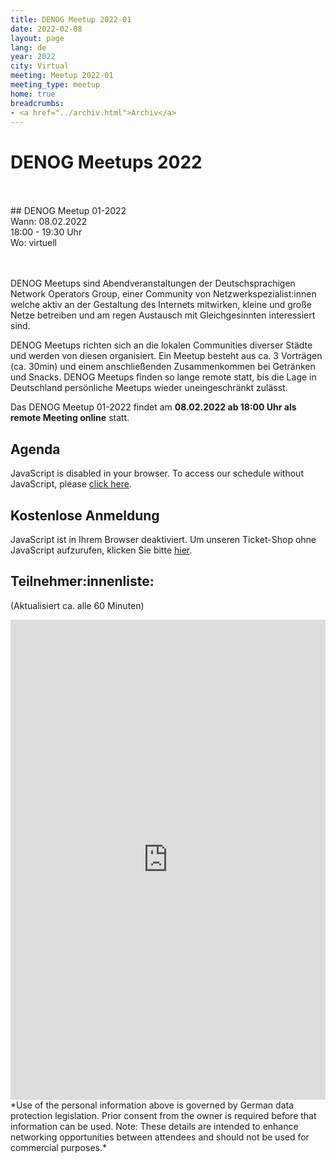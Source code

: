 ```yaml
---
title: DENOG Meetup 2022-01
date: 2022-02-08
layout: page
lang: de
year: 2022
city: Virtual
meeting: Meetup 2022-01
meeting_type: meetup
home: true
breadcrumbs:
- <a href="../archiv.html">Archiv</a>
---
```


# DENOG Meetups 2022

<br>
<br>
## DENOG Meetup 01-2022<br>
Wann: 08.02.2022<br>
18:00 - 19:30 Uhr<br>
Wo: virtuell<br>
<br>
<br>

DENOG Meetups sind Abendveranstaltungen der Deutschsprachigen Network Operators Group, einer Community von Netzwerkspezialist:innen welche aktiv an der Gestaltung des Internets mitwirken, kleine und große Netze betreiben und am regen Austausch mit Gleichgesinnten interessiert sind.

DENOG Meetups richten sich an die lokalen Communities diverser Städte und werden von diesen organisiert. Ein Meetup besteht aus ca. 3 Vorträgen (ca. 30min) und einem anschließenden Zusammenkommen bei Getränken und Snacks. DENOG Meetups finden so lange remote statt, bis die Lage in Deutschland persönliche Meetups wieder uneingeschränkt zulässt.

Das DENOG Meetup 01-2022 findet am **08.02.2022 ab 18:00 Uhr als remote Meeting online** statt.

## Agenda

<pretalx-schedule event-url="https://pretalx.com/denog-meetup-2022-01/" locale="de" format="grid" style="--pretalx-clr-primary: #3aa57c"></pretalx-schedule>
<noscript>
   <div class="pretalx-widget">
        <div class="pretalx-widget-info-message">
            JavaScript is disabled in your browser. To access our schedule without JavaScript,
            please <a target="_blank" href="https://pretalx.com/denog-meetup-2021-03/schedule/">click here</a>.
        </div>
    </div>
</noscript>

## Kostenlose Anmeldung

<pretix-widget event="https://pretix.eu/denog/denogmeetup22-01/"></pretix-widget>
<noscript>
   <div class="pretix-widget">
        <div class="pretix-widget-info-message">
            JavaScript ist in Ihrem Browser deaktiviert. Um unseren Ticket-Shop ohne JavaScript aufzurufen, klicken Sie bitte <a target="_blank" rel="noopener" href="https://pretix.eu/denog/denogmeetup21-03/">hier</a>.
        </div>
    </div>
</noscript>


## Teilnehmer:innenliste:
(Aktualisiert ca. alle 60 Minuten)<br>
<iframe src="https://www.denog.de/pretix-attendeelist/meetup2022_01/" width="100%" height="768" frameborder="0" scrolling="yes" marginheight="0" marginwidth="0" name="Attendeelist" title="DENOG Meetup 2022-01 Attendees">
</iframe>
<br>
*Use of the personal information above is governed by German data protection legislation. Prior consent from the owner is required before that information can be used. Note: These details are intended to enhance networking opportunities between attendees and should not be used for commercial purposes.*

